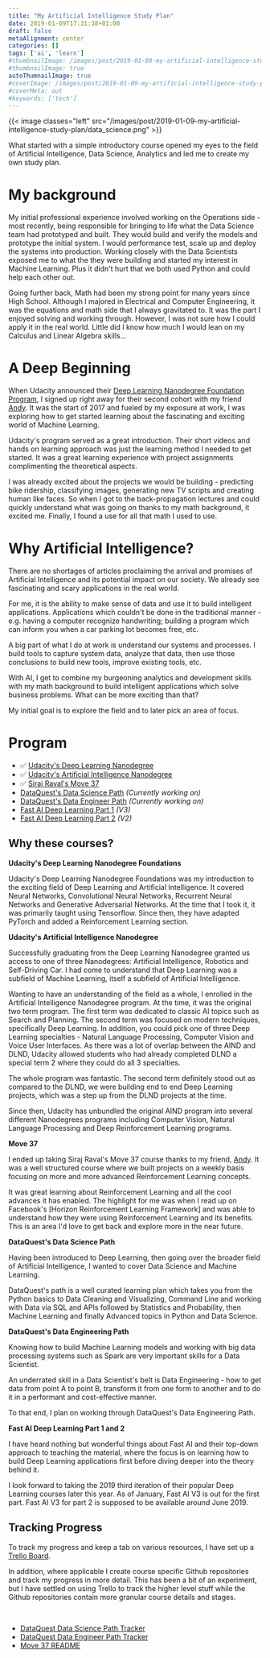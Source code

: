 ```yaml
---
title: "My Artificial Intelligence Study Plan"
date: 2019-01-09T17:31:38+01:00
draft: false
metaAlignment: center
categories: []
tags: ['ai', 'learn']
#thumbnailImage: /images/post/2019-01-09-my-artificial-intelligence-study-plan/data_science.png
#thumbnailImage: true
autoThumnailImage: true
#coverImage: /images/post/2019-01-09-my-artificial-intelligence-study-plan/data_science.png
#coverMeta: out
#keywords: ['tech']
---
```


{{< image classes="left" src="/images/post/2019-01-09-my-artificial-intelligence-study-plan/data_science.png" >}}

What started with a simple introductory course opened my eyes to the field of Artificial Intelligence, Data Science, Analytics and led me to create my own study plan.



<!--more-->

<!-- toc -->

# My background

My initial professional experience involved working on the Operations side - most recently, being responsible for bringing to life what the Data Science team had prototyped and built. They would build and verify the models and prototype the initial system. I would performance test, scale up and deploy the systems into production. Working closely with the Data Scientists exposed me to what the they were building and started my interest in Machine Learning. Plus it didn't hurt that we both used Python and could help each other out.

Going further back, Math had been my strong point for many years since High School. Although I majored in Electrical and Computer Engineering, it was the equations and math side that I always gravitated to. It was the part I enjoyed solving and working through. However, I was not sure how I could apply it in the real world. Little did I know how much I would lean on my Calculus and Linear Algebra skills...

# A Deep Beginning

When Udacity announced their [Deep Learning Nanodegree Foundation Program], I signed up right away for their second cohort with my friend [Andy]. It was the start of 2017 and fueled by my exposure at work, I was exploring how to get started learning about the fascinating and exciting world of Machine Learning.

Udacity's program served as a great introduction. Their short videos and hands on learning approach was just the learning method I needed to get started. It was a great learning experience with project assignments complimenting the theoretical aspects.

I was already excited about the projects we would be building - predicting bike ridership, classifying images, generating new TV scripts and creating human like faces. So when I got to the back-propagation lectures and could quickly understand what was going on thanks to my math background, it excited me. Finally, I found a use for all that math I used to use.


# Why Artificial Intelligence?

There are no shortages of articles proclaiming the arrival and promises of Artificial Intelligence and its potential impact on our society. We already see fascinating and scary applications in the real world.

For me, it is the ability to make sense of data and use it to build intelligent applications. Applications which couldn't be done in the traditional manner - e.g. having a computer recognize handwriting; building a program which can inform you when a car parking lot becomes free, etc.

A big part of what I do at work is understand our systems and processes. I build tools to capture system data, analyze that data, then use those conclusions to build new tools, improve existing tools, etc.

With AI, I get to combine my burgeoning analytics and development skills with my math background to build intelligent applications which solve business problems. What can be more exciting than that?

My initial goal is to explore the field and to later pick an area of focus.


# Program

- :white_check_mark: [Udacity's Deep Learning Nanodegree]
- :white_check_mark: [Udacity's Artificial Intelligence Nanodegree]
- :white_check_mark: [Siraj Raval's Move 37]
- [DataQuest's Data Science Path] _(Currently working on)_
- [DataQuest's Data Engineer Path] _(Currently working on)_
- [Fast AI Deep Learning Part 1] _(V3)_
- [Fast AI Deep Learning Part 2] _(V2)_

## Why these courses?

**Udacity's Deep Learning Nanodegree Foundations**

Udacity's Deep Learning Nanodegree Foundations was my introduction to the exciting field of Deep Learning and Artificial Intelligence. It covered Neural Networks, Convolutional Neural Networks, Recurrent Neural Networks and Generative Adversarial Networks. At the time that I took it, it was primarily taught using Tensorflow. Since then, they have adapted PyTorch and added a Reinforcement Learning section.


**Udacity's Artificial Intelligence Nanodegree**

Successfully graduating from the Deep Learning Nanodegree granted us access to one of three Nanodegrees: Artificial Intelligence, Robotics and Self-Driving Car. I had come to understand that Deep Learning was a subfield of Machine Learning, itself a subfield of Artificial Intelligence. 

Wanting to have an understanding of the field as a whole, I enrolled in the Artificial Intelligence Nanodegree program. At the time, it was the original two term program. The first term was dedicated to classic AI topics such as Search and Planning. The second term was focused on modern techniques, specifically Deep Learning. In addition, you could pick one of three Deep Learning specialties - Natural Language Processing, Computer Vision and Voice User Interfaces. As there was a lot of overlap between the AIND and DLND, Udacity allowed students who had already completed DLND a special term 2 where they could do all 3 specialties.

The whole program was fantastic. The second term definitely stood out as compared to the DLND, we were building end to end Deep Learning projects, which was a step up from the DLND projects at the time.

Since then, Udacity has unbundled the original AIND program into several different Nanodegrees programs including Computer Vision, Natural Language Processing and Deep Reinforcement Learning programs.


**Move 37**

I ended up taking Siraj Raval's Move 37 course thanks to my friend, [Andy]. It was a well structured course where we built projects on a weekly basis focusing on more and more advanced Reinforcement Learning concepts.

It was great learning about Reinforcement Learning and all the cool advances it has enabled. The highlight for me was when I read up on Facebook's [Horizon Reinforcement Learning Framework] and was able to understand how they were using Reinforcement Learning and its benefits. This is an area I'd love to get back and explore more in the near future.


**DataQuest's Data Science Path**

Having been introduced to Deep Learning, then going over the broader field of Artificial Intelligence, I wanted to cover Data Science and Machine Learning.

DataQuest's path is a well curated learning plan which takes you from the Python basics to Data Cleaning and Visualizing, Command Line and working with Data via SQL and APIs followed by Statistics and Probability, then Machine Learning and finally Advanced topics in Python and Data Science.


**DataQuest's Data Engineering Path**

Knowing how to build Machine Learning models and working with big data processing systems such as Spark are very important skills for a Data Scientist.

An underrated skill in a Data Scientist's belt is Data Engineering - how to get data from point A to point B, transform it from one form to another and to do it in a performant and cost-effective manner.

To that end, I plan on working through DataQuest's Data Engineering Path.


**Fast AI Deep Learning Part 1 and 2**

I have heard nothing but wonderful things about Fast AI and their top-down approach to teaching the material, where the focus is on learning how to build Deep Learning applications first before diving deeper into the theory behind it.

I look forward to taking the 2019 third iteration of their popular Deep Learning courses later this year. As of January, Fast AI V3 is out for the first part. Fast AI V3 for part 2 is supposed to be available around June 2019.

## Tracking Progress

To track my progress and keep a tab on various resources, I have set up a [Trello Board].

In addition, where applicable I create course specific Github repositories and track my progress in more detail. This has been a bit of an experiment, but I have settled on using Trello to track the higher level stuff while the Github repositories contain more granular course details and stages.

<br/>

- [DataQuest Data Science Path Tracker]
- [DataQuest Data Engineer Path Tracker]
- [Move 37 README]

[//]: # (References)


[Deep Learning Nanodegree Foundation Program]: https://blog.udacity.com/2017/01/siraj-raval-deep-learning-nanodegree-foundation-program.html
[Andy]: https://github.com/redpanda-ai

[Udacity's Deep Learning Nanodegree]: https://www.udacity.com/course/deep-learning-nanodegree-foundation--nd101
[Udacity's Artificial Intelligence Nanodegree]: https://www.udacity.com/ai
[DataQuest's Data Science Path]: https://www.dataquest.io/path/data-scientist
[DataQuest's Data Engineer Path]: https://www.dataquest.io/path/data-engineer
[Siraj Raval's Move 37]: https://www.theschool.ai/courses/move-37-course/
[Fast AI Deep Learning Part 1]: https://course.fast.ai/
[Fast AI Deep Learning Part 2]: http://course18.fast.ai/part2.html
[Trello Board]: https://trello.com/b/3TUU8Sbg
[DataQuest Data Science Path Tracker]: https://github.com/johannesgiorgis/dataquest/blob/master/data_science_path/README.md
[DataQuest Data Engineer Path Tracker]: https://github.com/johannesgiorgis/dataquest/blob/master/data_engineer_path/README.md
[Move 37 README]: https://github.com/johannesgiorgis/move_37/blob/master/README.md
